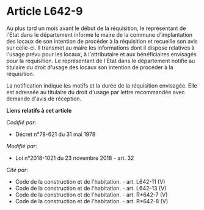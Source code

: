 # Article L642-9

Au plus tard un mois avant le début de la réquisition, le représentant de l'Etat dans le département informe le maire de la
commune d'implantation des locaux de son intention de procéder à la réquisition et recueille son avis sur celle-ci. Il
transmet au maire les informations dont il dispose relatives à l'usage prévu pour les locaux, à l'attributaire et aux
bénéficiaires envisagés pour la réquisition. Le représentant de l'Etat dans le département notifie au titulaire du droit
d'usage des locaux son intention de procéder à la réquisition.

La notification indique les motifs et la durée de la réquisition envisagée. Elle est adressée au titulaire du droit d'usage
par lettre recommandée avec demande d'avis de réception.

**Liens relatifs à cet article**

_Codifié par_:

  - Décret n°78-621 du 31 mai 1978

_Modifié par_:

  - Loi n°2018-1021 du 23 novembre 2018 - art. 32

_Cité par_:

  - Code de la construction et de l'habitation. - art. L642-11 (V)
  - Code de la construction et de l'habitation. - art. L642-13 (V)
  - Code de la construction et de l'habitation. - art. R*642-7 (V)
  - Code de la construction et de l'habitation. - art. R*642-8 (V)
